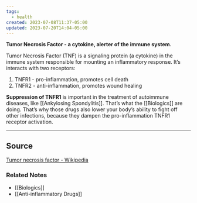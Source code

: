 ```yaml
---
tags:
  - health
created: 2023-07-08T11:37-05:00
updated: 2023-07-20T14:04-05:00
---
```

**Tumor Necrosis Factor - a cytokine, alerter of the immune system.**

Tumor Necrosis Factor (TNF) is a signaling protein (a cytokine) in the immune system responsible for mounting an inflammatory response. It’s interacts with two receptors:

1. TNFR1 - pro-inflammation, promotes cell death
2. TNFR2 - anti-inflammation, promotes wound healing

**Suppression of TNFR1** is important in the treatment of autoimmune diseases, like [[Ankylosing Spondylitis]]. That’s what the [[Biologics]] are doing. That’s why those drugs also lower your body’s ability to fight off other infections, because they dampen the pro-inflammation TNFR1 receptor activation.

---

## Source

[Tumor necrosis factor - Wikipedia](https://en.wikipedia.org/wiki/Tumor_necrosis_factor)

### Related Notes
- [[Biologics]] 
- [[Anti-inflammatory Drugs]]